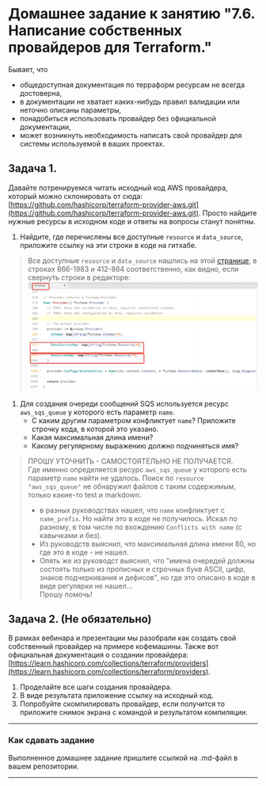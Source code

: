# Домашнее задание к занятию "7.6. Написание собственных провайдеров для Terraform."

Бывает, что 
* общедоступная документация по терраформ ресурсам не всегда достоверна,
* в документации не хватает каких-нибудь правил валидации или неточно описаны параметры,
* понадобиться использовать провайдер без официальной документации,
* может возникнуть необходимость написать свой провайдер для системы используемой в ваших проектах.   

## Задача 1. 
Давайте потренируемся читать исходный код AWS провайдера, который можно склонировать от сюда: 
[https://github.com/hashicorp/terraform-provider-aws.git](https://github.com/hashicorp/terraform-provider-aws.git).
Просто найдите нужные ресурсы в исходном коде и ответы на вопросы станут понятны.  


1. Найдите, где перечислены все доступные `resource` и `data_source`, приложите ссылку на эти строки в коде на 
гитхабе.   
> Все доступные `resource` и `data_source` нашлись на этой [странице](https://github.com/hashicorp/terraform-provider-aws/blob/main/internal/provider/provider.go), в строках 866-1983 и 412-864 соответственно, как видно, если свернуть строки в редакторе:
 ![data&res](./2022-04-04_10-09-41.png)   


1. Для создания очереди сообщений SQS используется ресурс `aws_sqs_queue` у которого есть параметр `name`. 
    * С каким другим параметром конфликтует `name`? Приложите строчку кода, в которой это указано.
    * Какая максимальная длина имени? 
    * Какому регулярному выражению должно подчиняться имя?


> ПРОШУ УТОЧНИТЬ - САМОСТОЯТЕЛЬНО НЕ ПОЛУЧАЕТСЯ.    
> Где именно определяется ресурс `aws_sqs_queue` у которого есть параметр `name` найти не удалось. Поиск по ```resource "aws_sqs_queue"``` не обнаружил файлов c таким содержимым, только какие-то test и markdown.
> - в разных руководствах нашел, что `name` конфликтует с `name_prefix`. Но найти это в коде не получилось. Искал по разному, в том числе по вхождению `Conflicts with name` (с кавычками и без).
> - Из руководств выяснил, что максимальная длина имени 80, но где это в коде - не нашел.
> - Опять же из руководст выяснил, что "имена очередей должны состоять только из прописных и строчных букв ASCII, цифр, знаков подчеркивания и дефисов", но где это описано в коде в виде регулярки не нашел...    
>   Прошу помочь!
    
## Задача 2. (Не обязательно) 
В рамках вебинара и презентации мы разобрали как создать свой собственный провайдер на примере кофемашины. 
Также вот официальная документация о создании провайдера: 
[https://learn.hashicorp.com/collections/terraform/providers](https://learn.hashicorp.com/collections/terraform/providers).

1. Проделайте все шаги создания провайдера.
2. В виде результата приложение ссылку на исходный код.
3. Попробуйте скомпилировать провайдер, если получится то приложите снимок экрана с командой и результатом компиляции.   

---

### Как cдавать задание

Выполненное домашнее задание пришлите ссылкой на .md-файл в вашем репозитории.

---
